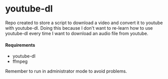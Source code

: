 # youtube-dl
Repo created to store a script to download a video and convert it to youtube with youtube-dl. Doing this because I don't want to re-learn how to use youtube-dl every time I want to download an audio file from youtube.

#### Requirements
- youtube-dl
- ffmpeg

Remember to run in administrator mode to avoid problems.
